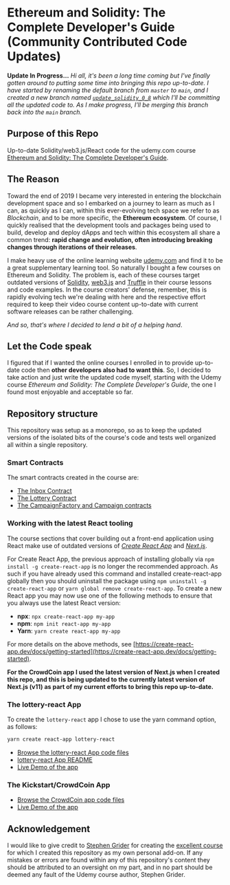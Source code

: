 # Ethereum and Solidity: The Complete Developer's Guide (Community Contributed Code Updates)

**Update In Progress...**
_Hi all, it's been a long time coming but I've finally gotten around to putting some time into bringing this repo up-to-date. I have started by renaming the default branch from `master` to `main`, and I created a new branch named [`update_solidity_0_8`](https://github.com/owanhunte/ethereum-solidity-course-updated-code/tree/update_solidity_0_8) which I'll be committing all the updated code to. As I make progress, I'll be merging this branch back into the `main` branch._

## Purpose of this Repo

Up-to-date Solidity/web3.js/React code for the udemy.com course [Ethereum and Solidity: The Complete Developer's Guide](https://www.udemy.com/course/ethereum-and-solidity-the-complete-developers-guide/).

## The Reason

Toward the end of 2019 I became very interested in entering the blockchain development space and so I embarked on a journey to learn as much as I can, as quickly as I can, within this ever-evolving tech space we refer to as _Blockchain_, and to be more specific, the **Ethereum ecosystem**. Of course, I quickly realised that the development tools and packages being used to build, develop and deploy dApps and tech within this ecosystem all share a common trend: **rapid change and evolution, often introducing breaking changes through iterations of their releases**.

I make heavy use of the online learning website [udemy.com](https://www.udemy.com/) and find it to be a great supplementary learning tool. So naturally I bought a few courses on Ethereum and Solidity. The problem is, each of these courses target outdated versions of [Solidity](https://docs.soliditylang.org), [web3.js](https://web3js.readthedocs.io/) and [Truffle](https://www.trufflesuite.com/) in their course lessons and code examples. In the course creators' defense, remember, this is rapidly evolving tech we're dealing with here and the respective effort required to keep their video course content up-to-date with current software releases can be rather challenging.

_And so, that's where I decided to lend a bit of a helping hand_.

## Let the Code speak

I figured that if I wanted the online courses I enrolled in to provide up-to-date code then **other developers also had to want this**. So, I decided to take action and just write the updated code myself, starting with the Udemy course _Ethereum and Solidity: The Complete Developer's Guide_, the one I found most enjoyable and acceptable so far.

## Repository structure

This repository was setup as a monorepo, so as to keep the updated versions of the isolated bits of the course's code and tests well organized all within a single repository.

### Smart Contracts

The smart contracts created in the course are:

- [The Inbox Contract](/inbox/contracts/Inbox.sol)
- [The Lottery Contract](/lottery/contracts/Lottery.sol)
- [The CampaignFactory and Campaign contracts](/kickstart/ethereum/contracts/Campaign.sol)

### Working with the latest React tooling

The course sections that cover building out a front-end application using React make use of outdated versions of [_Create React App_](https://create-react-app.dev) and [_Next.js_](https://nextjs.org).

For Create React App, the previous approach of installing globally via `npm install -g create-react-app` is no longer the recommended approach. As such if you have already used this command and installed create-react-app globally then you should uninstall the package using `npm uninstall -g create-react-app` or `yarn global remove create-react-app`. To create a new React app you may now use one of the following methods to ensure that you always use the latest React version:

- **npx**: `npx create-react-app my-app`
- **npm**: `npm init react-app my-app`
- **Yarn**: `yarn create react-app my-app`

For more details on the above methods, see [https://create-react-app.dev/docs/getting-started](https://create-react-app.dev/docs/getting-started).

**For the CrowdCoin app I used the latest version of Next.js when I created this repo, and this is being updated to the currently latest version of Next.js (v11) as part of my current efforts to bring this repo up-to-date.**

### The lottery-react App

To create the `lottery-react` app I chose to use the yarn command option, as follows:

```bash
yarn create react-app lottery-react
```

- [Browse the lottery-react App code files](/lottery-react)
- [lottery-react App README](/lottery-react/README.md)
- [Live Demo of the app](https://lottery-react.onrender.com)

### The Kickstart/CrowdCoin App

- [Browse the CrowdCoin app code files](/kickstart)
- [Live Demo of the app](https://kickstart.owanh.now.sh/)

## Acknowledgement

I would like to give credit to [Stephen Grider](https://www.udemy.com/user/sgslo/) for creating the [excellent course](https://www.udemy.com/course/ethereum-and-solidity-the-complete-developers-guide/) for which I created this repository as my own personal add-on. If any mistakes or errors are found within any of this repository's content they should be attributed to an oversight on my part, and in no part should be deemed any fault of the Udemy course author, Stephen Grider.
